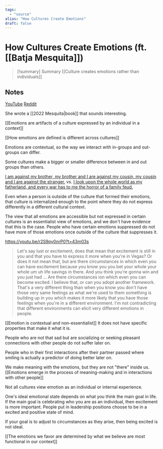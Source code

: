 ```yaml
---
tags:
  - "source"
alias: "How Cultures Create Emotions"
draft: false
---
```

# How Cultures Create Emotions (ft. [[Batja Mesquita]])

> [!summary] Summary
> [[Culture creates emotions rather than individuals]] 

## Notes
[YouTube](https://www.youtube.com/watch?v=r2S9py0nrP0)
[Reddit](https://www.reddit.com/r/ItsNotJustInYourHead/comments/znf0xh/its_not_just_in_your_head_118_how_cultures_create/)

She wrote a [[2022 Mesquita|book]] that sounds interesting.

[[Emotions are artifacts of a culture expressed by an individual in a context]]

[[How emotions are defined is different across cultures]]

Emotions are contextual, so the way we interact with in-groups and out-groups can differ. 

Some cultures make a bigger or smaller difference between in and out groups than others.

[I am against my brother, my brother and I are against my cousin, my cousin and I are against the stranger.](https://en.wikipedia.org/wiki/Bedouin#Society) vs. [I look upon the whole world as my fatherland, and every war has to me the horror of a family feud.](https://www.goodreads.com/quotes/7118786-i-look-upon-the-whole-world-as-my-fatherland)

Even when a person is outside of the culture that formed their emotions, that culture is internalized enough to the point where they do not express differently in a different cultural context.

The view that all emotions are accessible but not expressed in certain cultures is an essentialist view of emotions, and we don't have evidence that this is the case. People who have certain emotions suppressed do not have more of those emotions once outside of the culture that suppresses it. 

https://youtu.be/r2S9py0nrP0?t=43m03s
> Let's say lust or excitement, does that mean that excitement is still in you and that you have to express it more when you're in Vegas? Or does it not mean that, but are there circumstances in which even you can have excitement because you know you you bet your whole your whole um uh life savings in there. And you think you're gonna win and you just had ... Are there circumstances ion which even you can become excited. I believe that, or can you adopt another framework. That's a very different thing than when you know you don't have those very same feelings as what we're used to them something is building up in you which makes it more likely that you have those feelings when you're in a different environment. I'm not contradicting that different environments can elicit very different emotions in people.

[[Emotion is contextual and non-essentialist]] It does not have specific properties that make it what it is.

People who are not that sad but are socializing or seeking pleasant connections with other people do not suffer later on. 

People who in their first interactions after their partner passed where smiling is actually a predictor of doing better later on.

We make meaning with the emotions, but they are not "there" inside us.
[[Emotions emerge in the process of meaning-making and in interactions with other people]]

Not all cultures view emotion as an individual or internal experience.

One's ideal emotional state depends on what you think the main goal in life.
If the main goal is celebrating who you are as an individual, then excitement is more important.
People put in leadership positions choose to be in a excited and positive state of mind.

If your goal is to adjust to circumstances as they arise, then being excited is not ideal.

[[The emotions we favor are determined by what we believe are most functional in our context]]